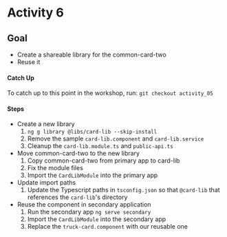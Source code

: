 # Activity 6

## Goal
- Create a shareable library for the common-card-two
- Reuse it

#### Catch Up
To catch up to this point in the workshop, run:
  `git checkout activity_05`

#### Steps
- Create a new library
    1. `ng g library @libs/card-lib --skip-install`
    2. Remove the sample `card-lib.component` and `card-lib.service`
    3. Cleanup the `card-lib.module.ts` and `public-api.ts`
- Move common-card-two to the new library
    1. Copy common-card-two from primary app to card-lib
    2. Fix the module files
    3. Import the `CardLibModule` into the primary app
- Update import paths
    1. Update the Typescript paths in `tsconfig.json` so that `@card-lib` that references the `card-lib`'s directory    
- Reuse the component in secondary application
    1. Run the secondary app `ng serve secondary`
    2. Import the `CardLibModule` into the secondary app
    3. Replace the `truck-card.component` with our reusable one
